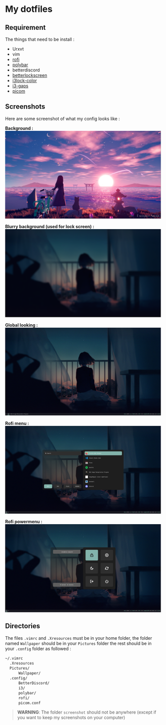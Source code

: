 My dotfiles
===
Requirement
---

The things that need to be install :
- Urxvt
- vim
- [rofi](https://github.com/davatorium/rofi)
- [polybar](https://github.com/polybar/polybar)
- betterdiscord
- [betterlockscreen](https://github.com/betterlockscreen/betterlockscreen)
- [i3lock-color](https://github.com/Raymo111/i3lock-color)
- [i3-gaps](https://github.com/Airblader/i3)
- [picom](https://github.com/yshui/picom)

Screenshots
---
Here are some screenshot of what my config looks like :

**Background :**
![Alt text](Wallpaper/bg.jpg?raw=true "Background")


**Blurry background (used for lock screen) :**
![Alt text](Wallpaper/bg_blurred_sized.png?raw=true "Blurry background")

**Global looking :**
![Alt text](Screenshots/global-looking.png?raw=true "Rofi menu screenshot")

**Rofi menu :**
![Alt text](Screenshots/rofi-dmenu.png?raw=true "Rofi menu screenshot")


**Rofi powermenu :**
![Alt text](Screenshots/rofi-powermenu.png?raw=true "Rofi powermenu screenshot")


Directories
---
The files `.vimrc` and `.Xresources` must be in your home folder, the folder named `Wallpaper` should be in your `Pictures` folder the rest should be in your `.config` folder as followed :
```
~/.vimrc
  .Xresources
  Pictures/
      Wallpaper/
  .config/
      BetterDiscord/
      i3/
      polybar/
      rofi/
      picom.conf
```
> **WARNING**: The folder `screenshot` should not be anywhere (except if you want to keep my screenshots on your computer)
